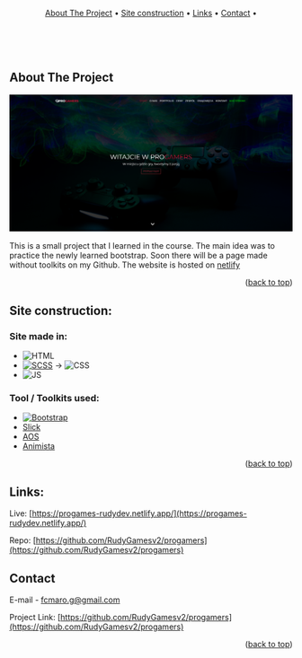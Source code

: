 <a name="readme-top"></a>

<!-- TABLE OF CONTENTS -->
<div align="center">
  <a href="#about-The-Project">About The Project</a> •
  <a href="#site-construction">Site construction</a> •
  <a href="#links">Links</a> •
  <a href="#contact">Contact</a> •
</div>

<br><br><br>

<!-- ABOUT THE PROJECT -->
## About The Project

![Site name screenshot][product-screenshot]

This is a small project that I learned in the course.
The main idea was to practice the newly learned bootstrap. 
Soon there will be a page made without toolkits on my Github.
The website is hosted on [netlify](https://www.netlify.com/)

<p align="right">(<a href="#readme-top">back to top</a>)</p>


## Site construction:
### Site made in:

* ![HTML][HTML-img]
* [![SCSS][SCSS-img]][SCSS-url] -> ![CSS][CSS-img]
* ![JS][JS-img]

### Tool / Toolkits used:
* [![Bootstrap][Bootstrap-img]][Bootstrap-url]
* [Slick][Slick-url]
* [AOS][AOS-url]
* [Animista][Animista-url]

<p align="right">(<a href="#readme-top">back to top</a>)</p>



<!-- Links -->
## Links:

Live: [https://progames-rudydev.netlify.app/](https://progames-rudydev.netlify.app/)

Repo: [https://github.com/RudyGamesv2/progamers](https://github.com/RudyGamesv2/progamers)

<!-- CONTACT -->
## Contact

E-mail - [fcmaro.g@gmail.com](mailto:fcamaro.g@gmail.com)

Project Link: [https://github.com/RudyGamesv2/progamers](https://github.com/RudyGamesv2/progamers)

<p align="right">(<a href="#readme-top">back to top</a>)</p>


<!-- 
how it work: 
https://javascript.plainenglish.io/how-to-make-custom-language-badges-for-your-profile-using-shields-io-d2aeaf016b6b 

-->

<!-- LINKS-->

[SCSS-url]: https://sass-lang.com/documentation/syntax
[Animista-url]: https://animista.net/
[Bootstrap-url]: https://getbootstrap.com/
[Slick-url]: https://kenwheeler.github.io/slick/
[AOS-url]:https://michalsnik.github.io/aos/

<!-- IMAGES -->
[product-screenshot]: images/screenshot.png

[HTML-img]: https://img.shields.io/badge/-HTML-E34F26?logo=html5&logoColor=white
[SCSS-img]: https://img.shields.io/badge/-SCSS-CC6699?logo=sass&logoColor=white
[CSS-img]: https://img.shields.io/badge/-CSS-1572B6?logo=css3&logoColor=white
[JS-img]: https://img.shields.io/badge/-JS-F7DF1E?logo=javaScript&logoColor=white
[Bootstrap-img]: https://img.shields.io/badge/-Bootstrap-7952B3?logo=bootstrap&logoColor=white
<!-- [Animista-img]: https://img.shields.io/badge/-Animista-CC6699?
[Slick-img]: https://img.shields.io/badge/-Slick-68A51C?
[AOS-img]:https://img.shields.io/badge/-AOS-CC6699? -->
